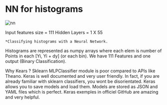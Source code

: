 # NN for histograms


![nn](https://user-images.githubusercontent.com/21022345/29356110-749fed92-8273-11e7-8a9e-1ab0592180c2.png)


Input features size = 111
Hidden Layers = 1 X 55

	*Classifying histograms with a Neural Network.  
Histograms are represented as numpy arrays where each elem is number of Points in each [Yi, Yi + dy] (or each bin). We have 111 Features and one output (Binary Classification).


Why Kears ? 
	Sklearn MLPClassifier module is poor compared to APIs like Theano. 
	Keras is well documented and very user friendly. In fact, if you are already familiar with sklearn classifiers, you wont be disorientated.
	Keras allows you to save models and load them. Models are stored as JSON and YAML files which is perfect. 
	Keras exemples in officiel GitHub are amazing and very helpful. 




